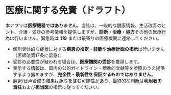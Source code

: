 # 医療に関する免責（ドラフト）
本アプリは**医療機器ではありません**。当社は、一般的な健康情報、生活改善のヒント、介護・受診の参考情報を提供しますが、**診断・治療・処方**その他の医療行為は行いません。緊急時は **119** または最寄りの医療機関に連絡してください。

- 個別具体的な症状に対する**疾患の推定・診断**や**治療計画の指示**は行いません（医師法第17条に留意）。
- 受診の必要性が疑われる場合は、**医療機関の受診**を推奨します。
- 表示する情報は、国内の公的ガイドライン・標準的文献等を参照のうえ提供するよう努めますが、**完全性・最新性を保証するものではありません**。
- 翻訳/音声合成の結果は誤りを含む可能性があり、最終的な判断は**利用者の責任**および**担当医**の指示に従ってください。
